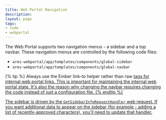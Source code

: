 ```yaml
---
title: Web Portal Navigation
description:
layout: page
tags: 
- code
- webportal
---
```


The Web Portal supports two navigation menus - a sidebar and a top navbar.  These navigation menus are controlled by the following code files:

* `ares-webportal/app/templates/components/global-sidebar`
* `ares-webportal/app/templates/components/global-navbar`

{% tip %} 
Always use the Ember link-to helper rather than raw  <code><a href></code>  tags for internal web portal links.  This is important for maintaining the internal web portal state.  It's also the reason why changing the navbar requires changing the code instead of just a configuration file.
{% endtip %}

The sidebar is driven by the `GetSidebarInfoRequestHandler` web request.  If you want additional data to appear on the sidebar (for example - adding a list of recently-approved characters), you'll need to update that handler.